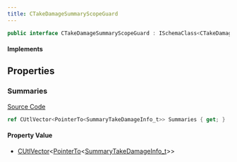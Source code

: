 ```yaml
---
title: CTakeDamageSummaryScopeGuard
---
```


```csharp
public interface CTakeDamageSummaryScopeGuard : ISchemaClass<CTakeDamageSummaryScopeGuard>, ISchemaField, ISchemaClass, INativeHandle
```

#### Implements

## Properties

### Summaries

[Source Code](https://github.com/swiftly-solution/swiftlys2/blob/beta/managed/src/SwiftlyS2.Generated/Schemas/Interfaces/CTakeDamageSummaryScopeGuard.cs#L16)

```csharp
ref CUtlVector<PointerTo<SummaryTakeDamageInfo_t>> Summaries { get; }
```

#### Property Value

- [CUtlVector](/docs/api/-1)<[PointerTo](/docs/api/shared/natives/pointerto-1)<[SummaryTakeDamageInfo_t](/docs/api/shared/schemadefinitions/summarytakedamageinfo_t)>>

